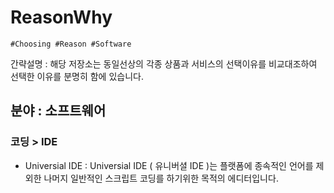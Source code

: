 # ReasonWhy
```
#Choosing #Reason #Software
```

간략설명 : 해당 저장소는 동일선상의 각종 상품과 서비스의 선택이유를 비교대조하여 선택한 이유를 분명히 함에 있습니다.

## 분야 : 소프트웨어

### 코딩 > IDE
- Universial IDE : Universial IDE ( 유니버셜 IDE )는 플랫폼에 종속적인 언어를 제외한 나머지 일반적인 스크립트 코딩를 하기위한 목적의 에디터입니다.
